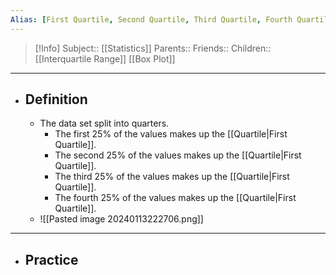 ```yaml
---
Alias: [First Quartile, Second Quartile, Third Quartile, Fourth Quartile, First Quartiles, Second Quartiles, Third Quartiles, Fourth Quartiles]
---
```

> [!Info]
> Subject:: [[Statistics]]
> Parents:: 
> Friends:: 
> Children:: [[Interquartile Range]] [[Box Plot]]
---
- ## Definition
	- The data set split into quarters. 
		- The first $25$% of the values makes up the [[Quartile|First Quartile]].
		- The second $25$% of the values makes up the [[Quartile|First Quartile]].
		- The third $25$% of the values makes up the [[Quartile|First Quartile]].
		- The fourth $25$% of the values makes up the [[Quartile|First Quartile]].
	- ![[Pasted image 20240113222706.png]]
---
- ## Practice